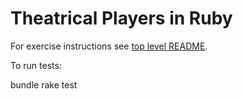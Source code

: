 Theatrical Players in Ruby
==========================

For exercise instructions see [top level README](../README.md).

To run tests:

  bundle
  rake test
